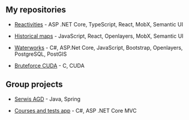 ## My repositories
* [Reactivities](/../../../Reactivities) - ASP .NET Core, TypeScript, React, MobX, Semantic UI
  
* [Historical maps](/../../../hist-map) - JavaScript, React, Openlayers, MobX, Semantic UI
  
* [Waterworks](/../../../waterworks) - C#, ASP.Net Core, JavaScript, Bootstrap, Openlayers, PostgreSQL, PostGIS

* [Bruteforce CUDA](/../../../bruteforce-cuda) - C, CUDA


## Group projects
*  [Serwis AGD](/../../../AGD-serwis) - Java, Spring
  
*  [Courses and tests app](/../../../../wrobika/courses) - C#, ASP .NET Core MVC
  
<!--
**natamora/natamora** is a ✨ _special_ ✨ repository because its `README.md` (this file) appears on your GitHub profile.

Here are some ideas to get you started:

- 🔭 I’m currently working on ...
- 🌱 I’m currently learning ...
- 👯 I’m looking to collaborate on ...
- 🤔 I’m looking for help with ...
- 💬 Ask me about ...
- 📫 How to reach me: ...
- 😄 Pronouns: ...
- ⚡ Fun fact: ...
-->
